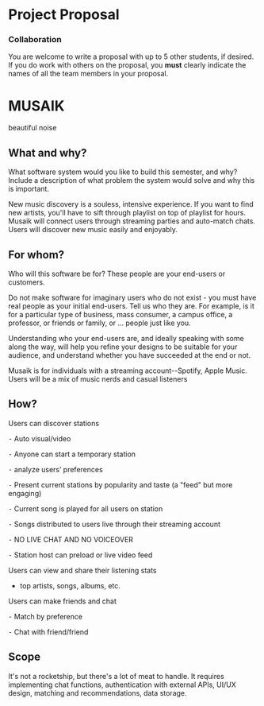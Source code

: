 # Project Proposal

### Collaboration

You are welcome to write a proposal with up to 5 other students, if desired. If you do work with others on the proposal, you **must** clearly indicate the names of all the team members in your proposal.

# MUSAIK

beautiful noise

## What and why?

What software system would you like to build this semester, and why? Include a description of what problem the system would solve and why this is important.

New music discovery is a souless, intensive experience. If you want to find new artists, you'll have to sift through playlist on top of playlist for hours. Musaik will connect users through streaming parties and auto-match chats. Users will discover new music easily and enjoyably.

## For whom?

Who will this software be for? These people are your end-users or customers.

Do not make software for imaginary users who do not exist - you must have real people as your initial end-users. Tell us who they are. For example, is it for a particular type of business, mass consumer, a campus office, a professor, or friends or family, or ... people just like you.

Understanding who your end-users are, and ideally speaking with some along the way, will help you refine your designs to be suitable for your audience, and understand whether you have succeeded at the end or not.

Musaik is for individuals with a streaming account--Spotify, Apple Music. Users will be a mix of music nerds and casual listeners

## How?

Users can discover stations


⁃ Auto visual/video

⁃ Anyone can start a temporary station

⁃ analyze users’ preferences

⁃ Present current stations by popularity and taste (a "feed" but more engaging)

⁃ Current song is played for all users on station

⁃ Songs distributed to users live through their streaming account

⁃ NO LIVE CHAT AND NO VOICEOVER

⁃ Station host can preload or live video feed


Users can view and share their listening stats 


- top artists, songs, albums, etc.


Users can make friends and chat


⁃ Match by preference

⁃ Chat with friend/friend


## Scope

It's not a rocketship, but there's a lot of meat to handle. It requires implementing chat functions, authentication with external APIs, UI/UX design, matching and recommendations, data storage.

